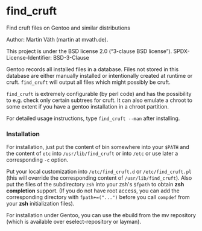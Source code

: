# find_cruft

Find cruft files on Gentoo and similar distributions

Author: Martin Väth (martin at mvath.de).

This project is under the BSD license 2.0 (“3-clause BSD license”).
SPDX-License-Identifier: BSD-3-Clause

Gentoo records all installed files in a database.
Files not stored in this database are either manually installed or
intentionally created at runtime or cruft.
`find_cruft` will output all files which might possibly be cruft.

`find_cruft` is extremely configurable (by perl code) and has the possibility
to e.g. check only certain subtrees for cruft.
It can also emulate a chroot to some extent if you have a gentoo installation
in a chroot partition.

For detailed usage instructions, type `find_cruft --man` after installing.

### Installation

For installation, just put the content of bin somewhere into your `$PATH`
and the content of `etc` into `/usr/lib/find_cruft` or into `/etc` or use
later a corresponding `-c` option.

Put your local customization into `/etc/find_cruft.d` or `/etc/find_cruft.pl`
(this will override the corresponding content of `/usr/lib/find_cruft`).
Also put the files of the subdirectory `zsh` into your zsh's `$fpath` to obtain
__zsh completion__ support. (If you do not have root access, you can add the
corresponding directory with `fpath+=("...")` before you
call `compdef` from your __zsh__ initialization files).

For installation under Gentoo, you can use the ebuild from the mv repository
(which is available over eselect-repository or layman).
